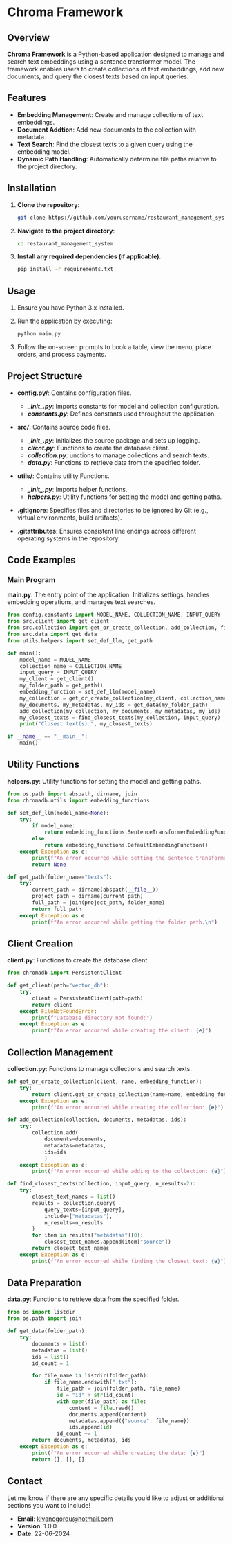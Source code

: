 # Chroma Framework
## Overview
**Chroma Framework** is a Python-based application designed to manage and search text embeddings using a sentence transformer model. The framework enables users to create collections of text embeddings, add new documents, and query the closest texts based on input queries.

## Features
* **Embedding Management**: Create and manage collections of text embeddings.
* **Document Addtion**: Add new documents to the collection with metadata.
* **Text Search**: Find the closest texts to a given query using the embedding model.
* **Dynamic Path Handling**: Automatically determine file paths relative to the project directory.

## Installation
1. **Clone the repository**: 
    ```bash
    git clone https://github.com/yourusername/restaurant_management_system.git
    ```

2. **Navigate to the project directory**:  
    ```bash
    cd restaurant_management_system
    ```

3. **Install any required dependencies (if applicable)**.
    ```bash
    pip install -r requirements.txt
    ```

## Usage  
1. Ensure you have Python 3.x installed.

2. Run the application by executing:
    ```bash
    python main.py
    ```

3. Follow the on-screen prompts to book a table, view the menu, place orders, and process payments.

## Project Structure
* **config.py/**:  Contains configuration files.
  * ***\__init__.py***: Imports constants for model and collection configuration.
  * ***constants.py***: Defines constants used throughout the application.

* **src/**: Contains source code files.
  * ***\__init__.py***: Initializes the source package and sets up logging.
  * ***client.py***: Functions to create the database client.
  * ***collection.py***: unctions to manage collections and search texts.
  * ***data.py***: Functions to retrieve data from the specified folder.

* **utils/**: Contains utility Functions.
  * ***\__init__.py***: Imports helper functions.
  * ***helpers.py***: Utility functions for setting the model and getting paths.

* **.gitignore**: Specifies files and directories to be ignored by Git (e.g., virtual environments, build artifacts).
* **.gitattributes**: Ensures consistent line endings across different operating systems in the repository.

## Code Examples
### Main Program
**main.py**: The entry point of the application. Initializes settings, handles embedding operations, and manages text searches.

```python
from config.constants import MODEL_NAME, COLLECTION_NAME, INPUT_QUERY
from src.client import get_client
from src.collection import get_or_create_collection, add_collection, find_closest_texts
from src.data import get_data
from utils.helpers import set_def_llm, get_path

def main():
    model_name = MODEL_NAME
    collection_name = COLLECTION_NAME
    input_query = INPUT_QUERY
    my_client = get_client()
    my_folder_path = get_path()
    embedding_function = set_def_llm(model_name)
    my_collection = get_or_create_collection(my_client, collection_name, embedding_function=embedding_function)
    my_documents, my_metadatas, my_ids = get_data(my_folder_path)
    add_collection(my_collection, my_documents, my_metadatas, my_ids)
    my_closest_texts = find_closest_texts(my_collection, input_query)
    print("Closest text(s):", my_closest_texts)

if __name__ == "__main__":
    main()

```

## Utility Functions
**helpers.py**: Utility functions for setting the model and getting paths.

```python
from os.path import abspath, dirname, join
from chromadb.utils import embedding_functions

def set_def_llm(model_name=None):
    try:
        if model_name:
            return embedding_functions.SentenceTransformerEmbeddingFunction(model_name=model_name)
        else:
            return embedding_functions.DefaultEmbeddingFunction()
    except Exception as e:
        print(f"An error occurred while setting the sentence transformer.\n")
        return None

def get_path(folder_name="texts"):
    try:
        current_path = dirname(abspath(__file__))
        project_path = dirname(current_path)
        full_path = join(project_path, folder_name)
        return full_path
    except Exception as e:
        print(f"An error occurred while getting the folder path.\n")

```

## Client Creation
**client.py**: Functions to create the database client.
```python
from chromadb import PersistentClient

def get_client(path="vector_db"):
    try:
        client = PersistentClient(path=path)
        return client
    except FileNotFoundError:
        print(f"Database directory not found:")
    except Exception as e:
        print(f"An error occurred while creating the client: {e}")

```
## Collection Management
**collection.py**: Functions to manage collections and search texts.
```python
def get_or_create_collection(client, name, embedding_function):
    try:
        return client.get_or_create_collection(name=name, embedding_function=embedding_function)
    except Exception as e:
        print(f"An error occurred while creating the collection: {e}")

def add_collection(collection, documents, metadatas, ids):
    try:   
        collection.add(
            documents=documents, 
            metadatas=metadatas,
            ids=ids
            )
    except Exception as e:
        print(f"An error occurred while adding to the collection: {e}")

def find_closest_texts(collection, input_query, n_results=2):
    try:
        closest_text_names = list()
        results = collection.query(
            query_texts=[input_query],
            include=["metadatas"],
            n_results=n_results
        )
        for item in results["metadatas"][0]:
            closest_text_names.append(item["source"])
        return closest_text_names
    except Exception as e:
        print(f"An error occurred while finding the closest text: {e}")

```
## Data Preparation
**data.py**: Functions to retrieve data from the specified folder.

```python
from os import listdir
from os.path import join

def get_data(folder_path):
    try:
        documents = list()
        metadatas = list()
        ids = list()
        id_count = 1

        for file_name in listdir(folder_path):
            if file_name.endswith(".txt"):
                file_path = join(folder_path, file_name)
                id = "id" + str(id_count)
                with open(file_path) as file:
                    content = file.read()
                    documents.append(content)
                    metadatas.append({"source": file_name})
                    ids.append(id)
                id_count += 1
        return documents, metadatas, ids
    except Exception as e:
        print(f"An error occurred while creating the data: {e}")
        return [], [], []

```
## Contact
Let me know if there are any specific details you’d like to adjust or additional sections you want to include!  
* **Email**: kivancgordu@hotmail.com
* **Version**: 1.0.0
* **Date**: 22-06-2024

